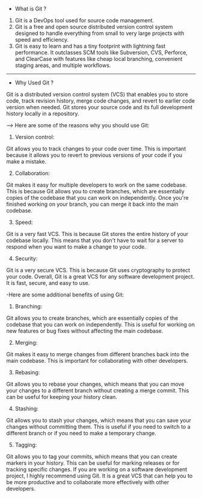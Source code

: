 * What is Git ?

1) Git is a DevOps tool used for source code management. 
2) Git is a free and open source distributed version control system designed to handle everything from small to very large projects with speed and efficiency.
3) Git is easy to learn and has a tiny footprint with lightning fast performance. It outclasses SCM tools like Subversion, CVS, Perforce, and ClearCase with features like cheap local branching, convenient staging areas, and multiple workflows.
   

-------------------------------------------------------------------------------------------------------------------------------------------------------------------------------------------

   

* Why Used Git ? 

Git is a distributed version control system (VCS) that enables you to store code, track revision history, merge code changes, and revert to earlier code version when needed. Git stores your source code and its full development history locally in a repository.

--> Here are some of the reasons why you should use Git:

1) Version control:
   
Git allows you to track changes to your code over time. This is important because it allows you to revert to previous versions of your code if you make a mistake.

2) Collaboration:
   
Git makes it easy for multiple developers to work on the same codebase. This is because Git allows you to create branches, which are essentially copies of the codebase that you can work on independently. Once you're finished working on your branch, you can merge it back into the main codebase.

3) Speed:

Git is a very fast VCS. This is because Git stores the entire history of your codebase locally. This means that you don't have to wait for a server to respond when you want to make a change to your code.

4) Security:

Git is a very secure VCS. This is because Git uses cryptography to protect your code.
Overall, Git is a great VCS for any software development project. It is fast, secure, and easy to use.


-Here are some additional benefits of using Git:
  
1) Branching:

Git allows you to create branches, which are essentially copies of the codebase that you can work on independently. This is useful for working on new features or bug fixes without affecting the main codebase.

2) Merging:
   
Git makes it easy to merge changes from different branches back into the main codebase. This is important for collaborating with other developers.

3) Rebasing:

Git allows you to rebase your changes, which means that you can move your changes to a different branch without creating a merge commit. This can be useful for keeping your history clean.

4) Stashing:

Git allows you to stash your changes, which means that you can save your changes without committing them. This is useful if you need to switch to a different branch or if you need to make a temporary change.

5) Tagging:

Git allows you to tag your commits, which means that you can create markers in your history. This can be useful for marking releases or for tracking specific changes.
If you are working on a software development project, I highly recommend using Git. It is a great VCS that can help you to be more productive and to collaborate more effectively with other developers.

  
